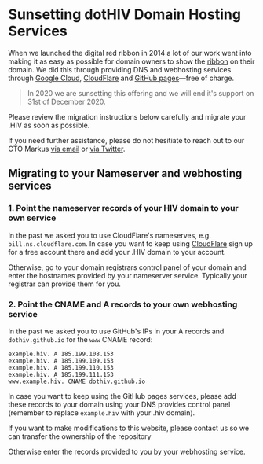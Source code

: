 # Sunsetting dotHIV Domain Hosting Services

When we launched the digital red ribbon in 2014 a lot of our work went into making it as easy as possible for domain owners to show the [ribbon](https://github.com/dothiv/ribbon) on their domain. We did this through providing DNS and webhosting services through [Google Cloud](https://cloud.google.com/), [CloudFlare](https://www.cloudflare.com/) and [GitHub pages](https://pages.github.com/)—free of charge.

> In 2020 we are sunsetting this offering and we will end it's support on 31st of December 2020. 

Please review the migration instructions below carefully and migrate your .HIV as soon as possible.

If you need further assistance, please do not hesitiate to reach out to our CTO Markus [via email](mailto:m@tld.hiv) or [via Twitter](https://twitter.com/coderbyheart).

## Migrating to your Nameserver and webhosting services

### 1. Point the nameserver records of your HIV domain to your own service

In the past we asked you to use CloudFlare's nameserves, e.g. `bill.ns.cloudflare.com`. In case you want to keep using [CloudFlare](https://www.cloudflare.com/) sign up for a free account there and add your .HIV domain to your account.

Otherwise, go to your domain registrars control panel of your domain and enter the hostnames provided by your nameserver service. Typically your registrar can provide them for you.

### 2.  Point the CNAME and A records to your own webhosting service

In the past we asked you to use GitHub's IPs in your A records and `dothiv.github.io` for the `www` CNAME record:
```
example.hiv. A 185.199.108.153  
example.hiv. A 185.199.109.153  
example.hiv. A 185.199.110.153  
example.hiv. A 185.199.111.153  
www.example.hiv. CNAME dothiv.github.io
```

In case you want to keep using the GitHub pages services, please add these records to your domain using your DNS provides control panel (remember to replace `example.hiv` with your .hiv domain).

If you want to make modifications to this website, please contact us so we can transfer the ownership of the repository 

Otherwise enter the records provided to you by your webhosting service.
<!--stackedit_data:
eyJoaXN0b3J5IjpbLTI3MzA3NTgwNSwxMzA1MDQ0OTA1XX0=
-->